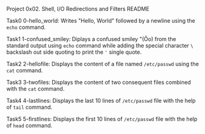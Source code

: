 Project 0x02. Shell, I/O Redirections and Filters README

Task0 0-hello_world:
Writes "Hello, World" followed by a newline
using the `echo` command.

Task1 1-confused_smiley:
Diplays a confused smiley "(Ôo) from the
standard output using `echo` command while
adding the special character `\` backslash
out side quoting to print the `'` single quote.

Task2 2-hellofile:
Displays the content of a file named
`/etc/passwd` using the `cat` command.

Task3 3-twofiles:
Displays the content of two consequent files
combined with the `cat` command.

Task4 4-lastlines:
Displays the last 10 lines of `/etc/passwd` file
with the help of `tail` command.

Task5 5-firstlines:
Displays the first 10 lines of `/etc/passwd` file
with the help of `head` command.
